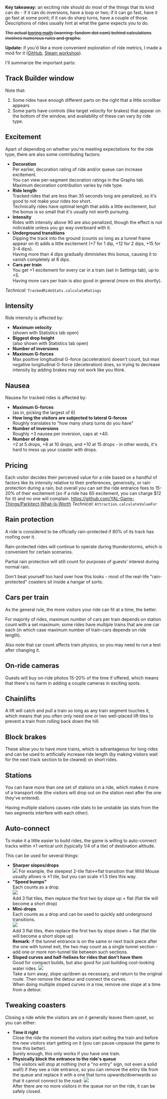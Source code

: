 **Key takeaway:** an exciting ride should do most of the things that its kind can do - if it can do inversions, have a loop or two; if it can go fast, have it go fast at some point; if it can do sharp turns, have a couple of those. Descriptions of rides usually hint at what the game expects you to do.

~~The actual [boring math](https://parkitect.fandom.com/wiki/Coaster%5FStat%5FCalculation%5FGuide#Intrinsic%5FExcitement) (warning: fandom dot com) behind calculations involves numerous rules and graphs.~~

**Update:** if you'd like a more convenient exploration of ride metrics, I made a mod for it
([GitHub](https://github.com/YAL-Game-Things/Parkitect-Advanced-Tracked-Ride-Stats), [Steam workshop](https://steamcommunity.com/sharedfiles/filedetails/?id=3137101228)).

I'll summarize the important parts:

## Track Builder window
Note that:
1. Some rides have enough different parts on the right that a little scrollbar appears
2. Some parts have controls (like target velocity for brakes) that appear on the bottom of the window, and availability of these can vary by ride type.

## Excitement
Apart of depending on whether you're meeting expectations for the ride type, there are also some contributing factors:
-  **Decoration**  
	Per earlier, decoration rating of ride and/or queue can increase excitement.  
	You can view per-segment decoration ratings in the Graphs tab.  
	Maximum decoration contribution varies by ride type.
-  **Ride length**  
	Tracked rides that are less than 35 seconds long are penalized, so it's good to not make your rides *too* short.  
	Technically rides have optimal length that adds a little excitement, but the bonus is so small that it's usually not worth pursuing.  
-  **Intensity**  
	Rides with intensity above 90 are also penalized, though the effect is not noticeable unless you go way overboard with it.
-  **Underground transitions**  
	Dipping the track into the ground (counts so long as a tunnel frame appear on it) adds a little excitement (+7 for 1 dip, +12 for 2 dips, +15 for 3-4 dips).  
	Having more than 4 dips gradually diminishes this bonus, causing it to vanish completely at 8 dips.
-  **Cars per train**    
	You get +1 excitement for every car in a train (set in Settings tab), up to +5.  
	Having more cars per train is also good in general (more on this shortly).

*Technical:* `TrackedRideStats.calculateRatings`

## Intensity
Ride intensity is affected by:
-  **Maximum velocity**  
	(shown with Statistics tab open)
-  **Biggest drop height**  
	(also shown with Statistics tab open)
-  **Number of inversions**
-  **Maximum G-forces**  
	Max positive longitudinal G-force (acceleration) doesn't count, but max negative longitudinal G-force (deceleration) does, so trying to decrease intensity by adding brakes may not work like you think.

## Nausea
Nausea for tracked rides is affected by:
-  **Maximum G-forces**  
	(as in, picking the largest of 6)
-  **How long the visitors are subjected to lateral G-forces**  
	Roughly translates to "how many sharp turns do you have"
-  **Number of inversions**  
	Roughly +3 nausea per inversion, caps at +40.
-  **Number of drops**  
	+2 at 5 drops, +6 at 10 drops, and +10 at 15 drops - in other words, it's hard to mess up your coaster with drops.

## Pricing
Each visitor decides their perceived value for a ride based on a handful of factors
like its intensity relative to their preferences, generosity, or rain protection during a rain,
but overall you can set the ride entrance fees to 15-20% of their excitement
(so if a ride has 60 excitement, you can charge $12 for it) and no one will complain.
https://github.com/YAL-Game-Things/Parkitect-What-Is-Worth
*Technical:* `Attraction.calculateValueFor`

## Rain protection
A ride is considered to be officially rain-protected if 80% of its track has roofing over it.

Rain-protected rides will continue to operate during thunderstorms, which is convenient for certain scenarios.

Partial rain protection will still count for purposes of guests' interest during normal rain.

Don't beat yourself too hard over how this looks - most of the real-life "rain-protected" coasters sit inside a hangar of sorts.

## Cars per train
As the general rule, the more visitors your ride can fit at a time, the better.

For majority of rides, maximum number of cars per train depends on station count with a set maximum; some rides have multiple trains that are one car each (in which case maximum number of train-cars depends on ride length).

Also note that car count affects train physics, so you may need to run a test after changing it.

## On-ride cameras
Guests will buy on-ride photos 15-20% of the time if offered, which means that there's no harm in adding a couple cameras in exciting spots.

## Chainlifts
A lift will catch and pull a train so long as any train segment touches it, which means that you often only need one or two well-placed lift tiles to prevent a train from rolling back down the hill.

## Block brakes
These allow you to have more trains, which is advantageous for long rides and can be used to artificially increase ride length (by making visitors wait for the next track section to be cleared) on short rides.

## Stations
You can have more than one set of stations on a ride, which makes it more of a transport ride (the visitors will drop out on the station next after the one they've entered).

Having multiple stations causes ride stats to be unstable (as stats from the two segments interfere with each other).

## Auto-connect
To make it a little easier to build rides, the game is willing to auto-connect tracks within ±1 vertical unit (typically 1/4 of a tile) of destination altitude.

This can be used for several things:
- **Sharper slopes/drops**  
	![](img/steep-slopes.jpg)
	For example, the steepest 2-tile flat↔flat transition that Wild Mouse usually allows is ±1 tile, but you can scale ±1.5 tiles this way.
- **"Speed bumps"**  
	Each counts as a drop.  
	![](img/speed-bumps.jpg)  
	Add 3 flat tiles, then replace the first two by slope up + flat (flat tile will become a short drop)
- **Mini-drops**  
	Each counts as a drop and can be used to quickly add underground transitions.  
	![](img/mini-dips.jpg)  
	Add 3 flat tiles, then replace the first two by slope down + flat (flat tile will become a short slope up)  
	**Remark:** if the tunnel entrance is on the same or next track piece after the one with tunnel exit, the two may count as a single tunnel section - add one or more non-tunnel tile between such sections.
- **Sloped curves and half-helixes for rides that don't have them**  
	Good for compact builds, but also good for just building cool-looking water rides.
	![](img/fake-half-helix.jpg)  
	Take a turn away, slope up/down as necessary, and return to the original route. Then remove the detour and connect the curves.  
	When doing multiple sloped curves in a row, remove one slope at a time from a detour.

## Tweaking coasters
Closing a ride while the visitors are on it generally leaves them upset, so you can either:

- **Time it right**  
	Close the ride the moment the visitors start exiting the train and before the new visitors start getting on it (you can pause-unpause the game to time this better).  
	Surely enough, this only works if you have one train.
- **Physically block the entrance to the ride's queue**  
	The visitors will stop at nothing (not a "no entry" sign, not even a solid wall!) if they see a ride entrance, so you can remove the entry tile from the queue and replace it with a one that turns upwards/downwards so that it cannot connect to the road:
	![](img/queue-block.jpg)  
	After there are no more visitors in the queue nor on the ride, it can be safely closed.